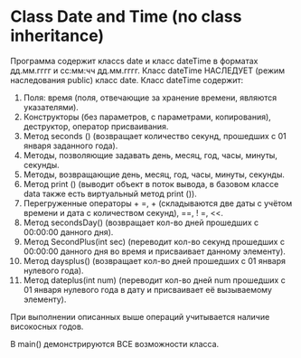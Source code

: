 # Class Date and Time (no class inheritance)
Программа содержит классs date и класс dateTime в форматах дд.мм.гггг и сс:мм:чч дд.мм.гггг. Класс dateTime НАСЛЕДУЕТ (режим наследования public) класс date.
Класс dateTime содержит:
1. Поля: время (поля, отвечающие за хранение времени, являются указателями).
2. Конструкторы (без параметров, с параметрами, копирования), деструктор, оператор присваивания.
3. Метод seconds () (возвращает количество секунд, прошедших с 01 января заданного года).
4. Методы, позволяющие задавать день, месяц, год, часы, минуты, секунды.
5. Методы, возвращающие день, месяц, год, часы, минуты, секунды.
6. Метод print () (выводит объект в поток вывода, в базовом классе data также есть виртуальный метод print ()).
7. Перегруженные операторы + =, + (складываются две даты с учётом времени и дата с количеством секунд),
==, ! =, <<.
7. Метод secondsDay() (возвращает кол-во дней прошедших с 00:00:00 данного дня).
8. Метод SecondPlus(int sec) (переводит кол-во секунд прошедших с 00:00:00 данного дня во время и присваивает данному элементу).
9. Метод daysplus() (возвращает кол-во дней прошедших с 01 января нулевого года).
10. Метод dateplus(int num) (переводит кол-во дней num прошедших с 01 января нулевого года в дату и присваивает её вызываемому элементу).

При выполнении описанных выше операций учитывается наличие високосных годов.

В main() демонстрируются ВСЕ возможности класса.